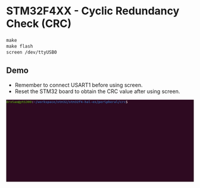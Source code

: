 # STM32F4XX - Cyclic Redundancy Check (CRC)
```shell
make
make flash
screen /dev/ttyUSB0
```

## Demo
* Remember to connect USART1 before using screen.
* Reset the STM32 board to obtain the CRC value after using screen.

![](crc.gif)

